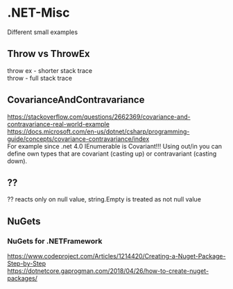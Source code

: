 # .NET-Misc
Different small examples

## Throw vs ThrowEx
throw ex - shorter stack trace   
throw - full stack trace

## CovarianceAndContravariance
https://stackoverflow.com/questions/2662369/covariance-and-contravariance-real-world-example   
https://docs.microsoft.com/en-us/dotnet/csharp/programming-guide/concepts/covariance-contravariance/index   
For example since .net 4.0 IEnumerable is Covariant!!! Using out/in you can define own types
that are covariant (casting up) or contravariant (casting down).

## ??
?? reacts only on null value, string.Empty is treated as not null value

## NuGets
### NuGets for .NETFramework
https://www.codeproject.com/Articles/1214420/Creating-a-Nuget-Package-Step-by-Step   
https://dotnetcore.gaprogman.com/2018/04/26/how-to-create-nuget-packages/   

